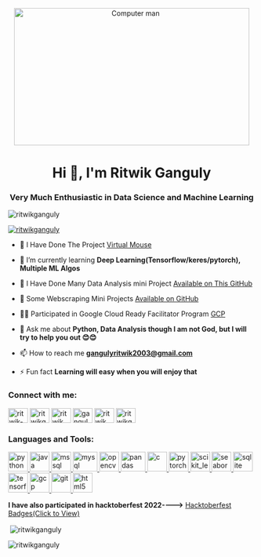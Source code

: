 <center><img    src="https://camo.githubusercontent.com/c1dcb74cc1c1835b1d716f5051499a2814c683c806b15f04b0eba492863703e9/68747470733a2f2f63646e2e6472696262626c652e636f6d2f75736572732f3733303730332f73637265656e73686f74732f363538313234332f6176656e746f2e676966" alt="Computer man" style="width:480px;height:280px;"> </center>
<h1 align="center">Hi 👋, I'm Ritwik Ganguly</h1>
<h3 align="center"> <b>Very Much Enthusiastic in Data Science and Machine Learning</b> </h3>

<p align="left"> <img src="https://komarev.com/ghpvc/?username=ritwikganguly&label=Profile%20views&color=0e75b6&style=flat" alt="ritwikganguly" /> </p>

<p align="left"> <a href="https://github.com/ryo-ma/github-profile-trophy"><img src="https://github-profile-trophy.vercel.app/?username=ritwikganguly" alt="ritwikganguly" /></a> </p>

- 🔭 I Have Done The Project [Virtual Mouse](https://github.com/RitwikGanguly/Virtual-Mouse-Project)

- 🌱 I’m currently learning **Deep Learning(Tensorflow/keres/pytorch), Multiple ML Algos**

- 👯 I Have Done Many Data Analysis mini Project [Available on This GitHub](https://github.com/RitwikGanguly/Data_Analysis_Ritwik)

- 🤖 Some Webscraping Mini Projects [Available on GitHub](https://github.com/RitwikGanguly/Flipkart_web_Scriping)

- 👨‍💻 Participated in Google Cloud Ready Facilitator Program [GCP](https://www.cloudskillsboost.google/public_profiles/09d6bb50-16a4-4af2-8c67-9ea32c87d37c)

- 💬 Ask me about **Python, Data Analysis though I am not God, but I will try to help you out 😊😊**

- 📫 How to reach me **gangulyritwik2003@gmail.com**

- ⚡ Fun fact **Learning will easy when you will enjoy that**

<h3 align="left"><b>Connect with me:</b></h3>
<p align="left">

<a href="https://www.linkedin.com/in/ritwikganguly003/" target="blank"><img align="center" src="https://www.svgrepo.com/show/110195/linkedin.svg" alt="ritwik-ganguly-148aa2203" height="30" width="40" /></a>
<a href="https://kaggle.com/ritwikganguly" target="blank"><img align="center" src="https://www.vectorlogo.zone/logos/kaggle/kaggle-ar21.svg" alt="ritwikganguly" height="30" width="40" /></a>
<a href="https://www.codechef.com/users/ritwik_003" target="blank"><img align="center" src="https://cdn.jsdelivr.net/npm/simple-icons@3.1.0/icons/codechef.svg" alt="ritwik_003" height="30" width="40" /></a>
<a href="https://www.hackerrank.com/gangulyritwik201" target="blank"><img align="center" src="https://cdn.worldvectorlogo.com/logos/hackerrank.svg" alt="gangulyritwik201" height="30" width="40" /></a>
<a href="https://www.leetcode.com/ritwik_003" target="blank"><img align="center" src="https://cdn.iconscout.com/icon/free/png-256/leetcode-3521542-2944960.png?f=avif&w=128" alt="ritwik_003" height="30" width="40" /></a>
<a href="https://dev.to/ritwikganguly" target="blank"><img align="center" src="https://img.icons8.com/windows/256/dev.png" alt="ritwikganguly" height="30" width="40" /></a>
</p>

<h3 align="left"><b>Languages and Tools:</b></h3>
<p align="left"> <a href="https://www.python.org" target="_blank" rel="noreferrer"> <img src="https://upload.wikimedia.org/wikipedia/commons/c/c3/Python-logo-notext.svg" alt="python" width="40" height="40"/> </a> <a href="https://www.java.com" target="_blank" rel="noreferrer"> <img src="https://upload.wikimedia.org/wikipedia/ml/2/2e/Java_Logo.svg" alt="java" width="40" height="40"/> </a> <a href="https://www.microsoft.com/en-us/sql-server" target="_blank" rel="noreferrer"> <img src="https://www.svgrepo.com/show/303229/microsoft-sql-server-logo.svg" alt="mssql" width="40" height="40"/> </a> <a href="https://www.mysql.com/" target="_blank" rel="noreferrer"> <img src="https://www.vectorlogo.zone/logos/mysql/mysql-horizontal.svg" alt="mysql" width="50" height="40"/> </a> <a href="https://opencv.org/" target="_blank" rel="noreferrer"> <img src="https://www.vectorlogo.zone/logos/opencv/opencv-icon.svg" alt="opencv" width="40" height="40"/> </a> <a href="https://pandas.pydata.org/" target="_blank" rel="noreferrer"> <img src="https://upload.wikimedia.org/wikipedia/commons/thumb/e/ed/Pandas_logo.svg/768px-Pandas_logo.svg.png?20200209204934" alt="pandas" width="50" height="40"/> </a> <a href="https://www.cprogramming.com/" target="_blank" rel="noreferrer"> <img src="https://upload.wikimedia.org/wikipedia/commons/thumb/1/18/C_Programming_Language.svg/570px-C_Programming_Language.svg.png?20201031132917" alt="c" width="40" height="40"/> </a> <a href="https://pytorch.org/" target="_blank" rel="noreferrer"> <img src="https://www.vectorlogo.zone/logos/pytorch/pytorch-icon.svg" alt="pytorch" width="40" height="40"/> </a> <a href="https://scikit-learn.org/" target="_blank" rel="noreferrer"> <img src="https://upload.wikimedia.org/wikipedia/commons/0/05/Scikit_learn_logo_small.svg" alt="scikit_learn" width="40" height="40"/> </a> <a href="https://seaborn.pydata.org/" target="_blank" rel="noreferrer"> <img src="https://seaborn.pydata.org/_images/logo-mark-lightbg.svg" alt="seaborn" width="40" height="40"/> </a> <a href="https://www.sqlite.org/" target="_blank" rel="noreferrer"> <img src="https://www.vectorlogo.zone/logos/sqlite/sqlite-icon.svg" alt="sqlite" width="40" height="40"/> </a> <a href="https://www.tensorflow.org" target="_blank" rel="noreferrer"> <img src="https://www.vectorlogo.zone/logos/tensorflow/tensorflow-icon.svg" alt="tensorflow" width="40" height="40"/> </a> <a href="https://cloud.google.com" target="_blank" rel="noreferrer"> <img src="https://www.vectorlogo.zone/logos/google_cloud/google_cloud-icon.svg" alt="gcp" width="40" height="40"/> </a> <a href="https://git-scm.com/" target="_blank" rel="noreferrer"> <img src="https://www.vectorlogo.zone/logos/git-scm/git-scm-icon.svg" alt="git" width="40" height="40"/> </a> <a href="https://www.w3.org/html/" target="_blank" rel="noreferrer"> <img src="https://upload.wikimedia.org/wikipedia/commons/thumb/6/61/HTML5_logo_and_wordmark.svg/768px-HTML5_logo_and_wordmark.svg.png?20170517184425" alt="html5" width="40" height="40"/> </a> </p>

**I have also participated in hacktoberfest 2022---->** [Hacktoberfest Badges(Click to View)](https://drive.google.com/uc?export=view&id=141SQoalVU09eypOj5XNzrxl5NtNbxuaG)

<p>&nbsp;<img align="center" src="https://github-readme-stats.vercel.app/api?username=ritwikganguly&show_icons=true&locale=en" alt="ritwikganguly" /></p>

<p><img align="center" src="https://github-readme-streak-stats.herokuapp.com/?user=ritwikganguly&" alt="ritwikganguly" /></p>
